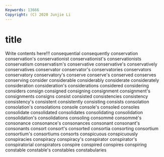 ```yaml
---
Keywords: 13666
Copyright: (C) 2020 Junjie Li
---
```


# title

Write contents here!!!
consequential 
consequently 
conservation 
conservation's 
conservationist 
conservationist's 
conservationists 
conservatism 
conservatism's 
conservative
conservative's 
conservatively 
conservatives 
conservator 
conservator's 
conservatories 
conservators 
conservatory 
conservatory's 
conserve
conserve's 
conserved 
conserves 
conserving 
consider 
considerable 
considerably 
considerate 
considerately 
consideration
consideration's 
considerations 
considered 
considering 
considers 
consign 
consigned 
consigning 
consignment 
consignment's
consignments 
consigns 
consist 
consisted 
consistencies 
consistency 
consistency's 
consistent 
consistently 
consisting
consists 
consolation 
consolation's 
consolations 
console 
console's 
consoled 
consoles 
consolidate 
consolidated
consolidates 
consolidating 
consolidation 
consolidation's 
consolidations 
consoling 
consommé 
consommé's 
consonance 
consonance's
consonances 
consonant 
consonant's 
consonants 
consort 
consort's 
consorted 
consortia 
consorting 
consortium
consortium's 
consortiums 
consorts 
conspicuous 
conspicuously 
conspiracies 
conspiracy 
conspiracy's 
conspirator 
conspirator's
conspiratorial 
conspirators 
conspire 
conspired 
conspires 
conspiring 
constable 
constable's 
constables 
constabularies
